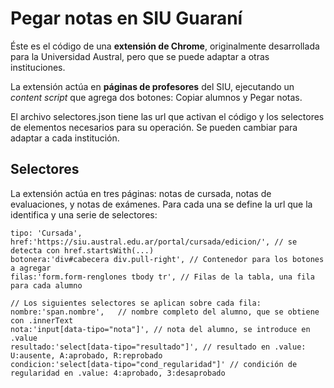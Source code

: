 # Pegar notas en SIU Guaraní

Éste es el código de una __extensión de Chrome__, originalmente desarrollada para la Universidad Austral, pero que se puede adaptar a otras instituciones.

La extensión actúa en __páginas de profesores__ del SIU, ejecutando un _content script_ que agrega dos botones: Copiar alumnos y Pegar notas.

El archivo selectores.json tiene las url que activan el código y los selectores de elementos necesarios para su operación.  Se pueden cambiar para adaptar a cada institución.

## Selectores
La extensión actúa en tres páginas: notas de cursada, notas de evaluaciones, y notas de exámenes.  Para cada una se define la url que la identifica y una serie de selectores:

    tipo: 'Cursada',
    href:'https://siu.austral.edu.ar/portal/cursada/edicion/', // se detecta con href.startsWith(...)
    botonera:'div#cabecera div.pull-right',	// Contenedor para los botones a agregar
    filas:'form.form-renglones tbody tr', // Filas de la tabla, una fila para cada alumno

    // Los siguientes selectores se aplican sobre cada fila:
    nombre:'span.nombre',	// nombre completo del alumno, que se obtiene con .innerText
    nota:'input[data-tipo="nota"]', // nota del alumno, se introduce en .value
    resultado:'select[data-tipo="resultado"]', // resultado en .value: U:ausente, A:aprobado, R:reprobado
    condicion:'select[data-tipo="cond_regularidad"]' // condición de regularidad en .value: 4:aprobado, 3:desaprobado

